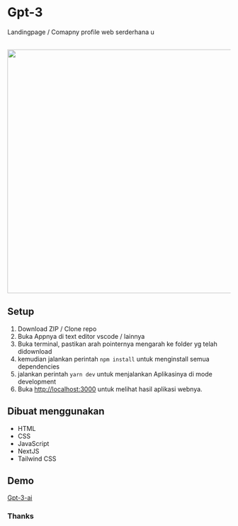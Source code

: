 # Gpt-3

Landingpage / Comapny profile web serderhana u

<p align="center">
<br>
   <img src="https://i.ibb.co/QYDWZzT/mockup2.png" border="0" width="550">
</p>

## Setup

1. Download ZIP / Clone repo
2. Buka Appnya di text editor vscode / lainnya
3. Buka terminal, pastikan arah pointernya mengarah ke folder yg telah didownload
4. kemudian jalankan perintah `npm install` untuk menginstall semua dependencies
5. jalankan perintah `yarn dev` untuk menjalankan Aplikasinya di mode development
6. Buka [http://localhost:3000](http://localhost:3000) untuk melihat hasil aplikasi webnya.


## Dibuat menggunakan

- HTML
- CSS
- JavaScript
- NextJS
- Tailwind CSS

## Demo

[Gpt-3-ai](https://gpt-3-ai.vercel.app/)

### Thanks
